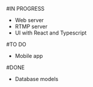 #IN PROGRESS
  - Web server
  - RTMP server
  - UI with React and Typescript

#TO DO
  - Mobile app

#DONE
  - Database models
